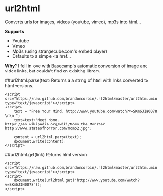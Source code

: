 url2html
========

Converts urls for images, videos (youtube, vimeo), mp3s into html... 

**Supports**
- Youtube
- Vimeo
- Mp3s (using strangecube.com's embed player)
- Defaults to a simple <a href...

**Why?** 
I fell in love with Basecamp's automatic conversion of image and video links, but couldn't find an exisiting library.  
	
##url2html.parse(text)
Returns a a string of html with links converted to html versions.

	<script src="https://raw.github.com/brandoncorbin/url2html/master/url2html.min.js" type="text/javascript"></script>
	<script>
        text = "Free Your Mind. http://www.youtube.com/watch?v=SKm6JIN0078 \n\n ";
        text=text+"Meet Momo. https://en.wikipedia.org/wiki/Momo_the_Monster http://www.stateofhorror.com/momo2.jpg"; 
        
        content = url2html.parse(text);
	    document.write(content);
  	</script>

##url2html.get(link)
Returns html version

    <script src="https://raw.github.com/brandoncorbin/url2html/master/url2html.min.js" type="text/javascript"></script>
    <script>
        document.write(url2html.get('http://www.youtube.com/watch?v=SKm6JIN0078'));
    </script>